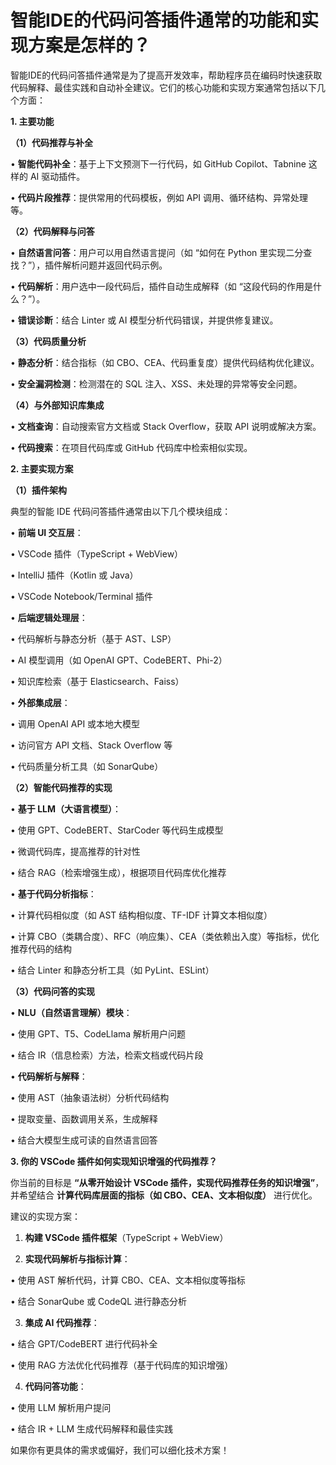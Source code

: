# 智能IDE的代码问答插件通常的功能和实现方案是怎样的？


智能IDE的代码问答插件通常是为了提高开发效率，帮助程序员在编码时快速获取代码解释、最佳实践和自动补全建议。它们的核心功能和实现方案通常包括以下几个方面：

**1. 主要功能**

  

**（1）代码推荐与补全**

• **智能代码补全**：基于上下文预测下一行代码，如 GitHub Copilot、Tabnine 这样的 AI 驱动插件。

• **代码片段推荐**：提供常用的代码模板，例如 API 调用、循环结构、异常处理等。

  

**（2）代码解释与问答**

• **自然语言问答**：用户可以用自然语言提问（如 “如何在 Python 里实现二分查找？”），插件解析问题并返回代码示例。

• **代码解析**：用户选中一段代码后，插件自动生成解释（如 “这段代码的作用是什么？”）。

• **错误诊断**：结合 Linter 或 AI 模型分析代码错误，并提供修复建议。

  

**（3）代码质量分析**

• **静态分析**：结合指标（如 CBO、CEA、代码重复度）提供代码结构优化建议。

• **安全漏洞检测**：检测潜在的 SQL 注入、XSS、未处理的异常等安全问题。

  

**（4）与外部知识库集成**

• **文档查询**：自动搜索官方文档或 Stack Overflow，获取 API 说明或解决方案。

• **代码搜索**：在项目代码库或 GitHub 代码库中检索相似实现。

**2. 主要实现方案**

  

**（1）插件架构**

  

典型的智能 IDE 代码问答插件通常由以下几个模块组成：

• **前端 UI 交互层**：

• VSCode 插件（TypeScript + WebView）

• IntelliJ 插件（Kotlin 或 Java）

• VSCode Notebook/Terminal 插件

• **后端逻辑处理层**：

• 代码解析与静态分析（基于 AST、LSP）

• AI 模型调用（如 OpenAI GPT、CodeBERT、Phi-2）

• 知识库检索（基于 Elasticsearch、Faiss）

• **外部集成层**：

• 调用 OpenAI API 或本地大模型

• 访问官方 API 文档、Stack Overflow 等

• 代码质量分析工具（如 SonarQube）

  

**（2）智能代码推荐的实现**

• **基于 LLM（大语言模型）**：

• 使用 GPT、CodeBERT、StarCoder 等代码生成模型

• 微调代码库，提高推荐的针对性

• 结合 RAG（检索增强生成），根据项目代码库优化推荐

• **基于代码分析指标**：

• 计算代码相似度（如 AST 结构相似度、TF-IDF 计算文本相似度）

• 计算 CBO（类耦合度）、RFC（响应集）、CEA（类依赖出入度）等指标，优化推荐代码的结构

• 结合 Linter 和静态分析工具（如 PyLint、ESLint）

  

**（3）代码问答的实现**

• **NLU（自然语言理解）模块**：

• 使用 GPT、T5、CodeLlama 解析用户问题

• 结合 IR（信息检索）方法，检索文档或代码片段

• **代码解析与解释**：

• 使用 AST（抽象语法树）分析代码结构

• 提取变量、函数调用关系，生成解释

• 结合大模型生成可读的自然语言回答

**3. 你的 VSCode 插件如何实现知识增强的代码推荐？**

  

你当前的目标是 **“从零开始设计 VSCode 插件，实现代码推荐任务的知识增强”**，并希望结合 **计算代码库层面的指标（如 CBO、CEA、文本相似度）** 进行优化。

  

建议的实现方案：

1. **构建 VSCode 插件框架**（TypeScript + WebView）

2. **实现代码解析与指标计算**：

• 使用 AST 解析代码，计算 CBO、CEA、文本相似度等指标

• 结合 SonarQube 或 CodeQL 进行静态分析

3. **集成 AI 代码推荐**：

• 结合 GPT/CodeBERT 进行代码补全

• 使用 RAG 方法优化代码推荐（基于代码库的知识增强）

4. **代码问答功能**：

• 使用 LLM 解析用户提问

• 结合 IR + LLM 生成代码解释和最佳实践

  

如果你有更具体的需求或偏好，我们可以细化技术方案！